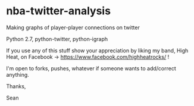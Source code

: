# nba-twitter-analysis
Making graphs of player-player connections on twitter

Python 2.7, python-twitter, python-igraph

If you use any of this stuff show your appreciation by liking my band, High Heat, on Facebook -> https://www.facebook.com/highheatrocks/ ! 

I'm open to forks, pushes, whatever if someone wants to add/correct anything. 

Thanks, 

Sean
